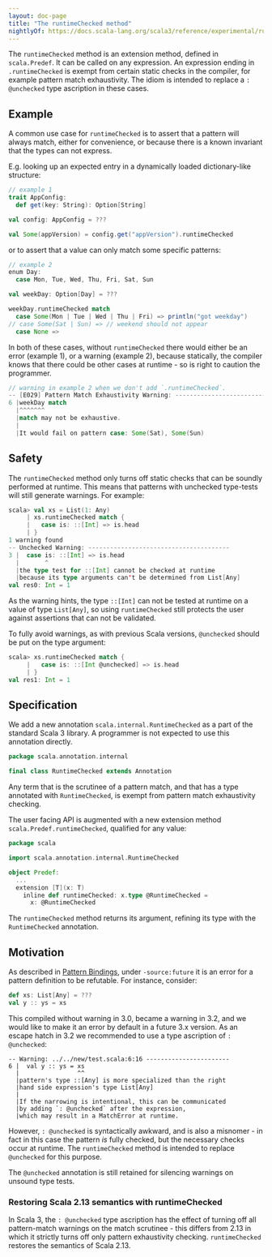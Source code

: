 ```yaml
---
layout: doc-page
title: "The runtimeChecked method"
nightlyOf: https://docs.scala-lang.org/scala3/reference/experimental/runtimeChecked.html
---
```


The `runtimeChecked` method is an extension method, defined in `scala.Predef`. It can be called on any expression. An expression ending in `.runtimeChecked` is exempt from certain static checks in the compiler, for example pattern match exhaustivity. The idiom is intended to replace a `: @unchecked` type ascription in these cases.

## Example

A common use case for `runtimeChecked` is to assert that a pattern will always match, either for convenience, or because there is a known invariant that the types can not express.

E.g. looking up an expected entry in a dynamically loaded dictionary-like structure:
```scala
// example 1
trait AppConfig:
  def get(key: String): Option[String]

val config: AppConfig = ???

val Some(appVersion) = config.get("appVersion").runtimeChecked
```

or to assert that a value can only match some specific patterns:
```scala
// example 2
enum Day:
  case Mon, Tue, Wed, Thu, Fri, Sat, Sun

val weekDay: Option[Day] = ???

weekDay.runtimeChecked match
  case Some(Mon | Tue | Wed | Thu | Fri) => println("got weekday")
// case Some(Sat | Sun) => // weekend should not appear
  case None =>
```

In both of these cases, without `runtimeChecked` there would either be an error (example 1), or a warning (example 2), because statically, the compiler knows that there could be other cases at runtime - so is right to caution the programmer.

```scala
// warning in example 2 when we don't add `.runtimeChecked`.
-- [E029] Pattern Match Exhaustivity Warning: ----------------------------------
6 |weekDay match
  |^^^^^^^
  |match may not be exhaustive.
  |
  |It would fail on pattern case: Some(Sat), Some(Sun)
```

## Safety

The `runtimeChecked` method only turns off static checks that can be soundly performed at runtime. This means that patterns with unchecked type-tests will still generate warnings. For example:
```scala
scala> val xs = List(1: Any)
     | xs.runtimeChecked match {
     |   case is: ::[Int] => is.head
     | }
1 warning found
-- Unchecked Warning: ---------------------------------------
3 |  case is: ::[Int] => is.head
  |       ^
  |the type test for ::[Int] cannot be checked at runtime
  |because its type arguments can't be determined from List[Any]
val res0: Int = 1
```
As the warning hints, the type `::[Int]` can not be tested at runtime on a value of type `List[Any]`, so using `runtimeChecked` still protects the user against assertions that can not be validated.

To fully avoid warnings, as with previous Scala versions, `@unchecked` should be put on the type argument:
```scala
scala> xs.runtimeChecked match {
     |   case is: ::[Int @unchecked] => is.head
     | }
val res1: Int = 1
```


## Specification

We add a new annotation `scala.internal.RuntimeChecked` as a part of the standard Scala 3 library. A programmer is not expected to use this annotation directly.

```scala
package scala.annotation.internal

final class RuntimeChecked extends Annotation
```

Any term that is the scrutinee of a pattern match, and that has a type annotated with `RuntimeChecked`, is exempt from pattern match exhaustivity checking.


The user facing API is augmented with a new extension method `scala.Predef.runtimeChecked`, qualified for any value:
```scala
package scala

import scala.annotation.internal.RuntimeChecked

object Predef:
  ...
  extension [T](x: T)
    inline def runtimeChecked: x.type @RuntimeChecked =
      x: @RuntimeChecked
```

The `runtimeChecked` method returns its argument, refining its type with the `RuntimeChecked` annotation.

## Motivation

As described in [Pattern Bindings](../changed-features/pattern-bindings.md), under `-source:future` it is an error for a pattern definition to be refutable. For instance, consider:
```scala
def xs: List[Any] = ???
val y :: ys = xs
```

This compiled without warning in 3.0, became a warning in 3.2, and we would like to make it an error by default in a future 3.x version.
As an escape hatch in 3.2 we recommended to use a type ascription of `: @unchecked`:
```
-- Warning: ../../new/test.scala:6:16 -----------------------
6 |  val y :: ys = xs
  |                ^^
  |pattern's type ::[Any] is more specialized than the right
  |hand side expression's type List[Any]
  |
  |If the narrowing is intentional, this can be communicated
  |by adding `: @unchecked` after the expression,
  |which may result in a MatchError at runtime.
```

However, `: @unchecked` is syntactically awkward, and is also a misnomer - in fact in this case the pattern _is_ fully checked, but the necessary checks occur at runtime. The `runtimeChecked` method is intended to replace `@unchecked` for this purpose. 

The `@unchecked` annotation is still retained for silencing warnings on unsound type tests.

### Restoring Scala 2.13 semantics with runtimeChecked

In Scala 3, the `: @unchecked` type ascription has the effect of turning off all pattern-match warnings on the match scrutinee - this differs from 2.13 in which it strictly turns off only pattern exhaustivity checking. `runtimeChecked` restores the semantics of Scala 2.13.
